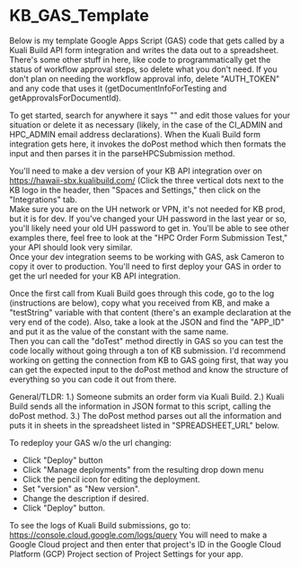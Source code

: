 # KB_GAS_Template
Below is my template Google Apps Script (GAS) code that gets called by a Kuali Build API
form integration and writes the data out to a spreadsheet.  There's some other stuff in 
here, like code to programmatically get the status of workflow approval steps, so 
delete what you don't need.  If you don't plan on needing the workflow approval info, 
delete "AUTH_TOKEN" and any code that uses it (getDocumentInfoForTesting and 
getApprovalsForDocumentId).

To get started, search for anywhere it says "<FILL THIS IN>" and edit those values for
your situation or delete it as necessary (likely, in the case of the CI_ADMIN and 
HPC_ADMIN email address declarations).  When the Kuali Build form integration gets 
here, it invokes the doPost method which then formats the input and then parses 
it in the parseHPCSubmission method.

You'll need to make a dev version of your KB API integration over on 
<https://hawaii-sbx.kualibuild.com/> (Click the three vertical dots next to the KB 
logo in the header, then "Spaces and Settings," then click on the "Integrations" tab.  
Make sure you are on the UH network or VPN, it's not needed for KB prod, but it is for 
dev.  If you've changed your UH password in the last year or so, you'll likely need 
your old UH password to get in.  You'll be able to see other examples there, feel 
free to look at the "HPC Order Form Submission Test," your API should look very similar.  
Once your dev integration seems to be working with GAS, ask Cameron to copy it over to production.
You'll need to first deploy your GAS in order to get the url needed for your KB API integration.

Once the first call from Kuali Build goes through this code, go to the log (instructions 
are below), copy what you received from KB, and make a "testString" variable with that 
content (there's an example declaration at the very end of the code).  Also, take a look 
at the JSON and find the "APP_ID" and put it as the value of the constant with the same name.  
Then you can call the "doTest" method directly in GAS so you can test the code locally without going 
through a ton of KB submission.  I'd recommend working on getting the connection from 
KB to GAS going first, that way you can get the expected input to the 
doPost method and know the structure of everything so you can code it out from there.

General/TLDR:
1.) Someone submits an order form via Kuali Build.
2.) Kuali Build sends all the information in JSON format to this script, calling the doPost method.
3.) The doPost method parses out all the information and puts it in sheets in the 
    spreadsheet listed in "SPREADSHEET_URL" below.

To redeploy your GAS w/o the url changing:
- Click "Deploy" button
- Click "Manage deployments" from the resulting drop down menu
- Click the pencil icon for editing the deployment.
- Set "version" as "New version".
- Change the description if desired.
- Click "Deploy" button.

To see the logs of Kuali Build submissions, go to: https://console.cloud.google.com/logs/query
You will need to make a Google Cloud project and then enter that project's ID in the 
Google Cloud Platform (GCP) Project section of Project Settings for your app.
